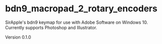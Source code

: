 # bdn9_macropad_2_rotary_encoders
    
<p>SirApple's bdn9 keymap for use with Adobe Software on Windows 10. Currently supports Photoshop and Illustrator.<p>
Version 0.1.0 
